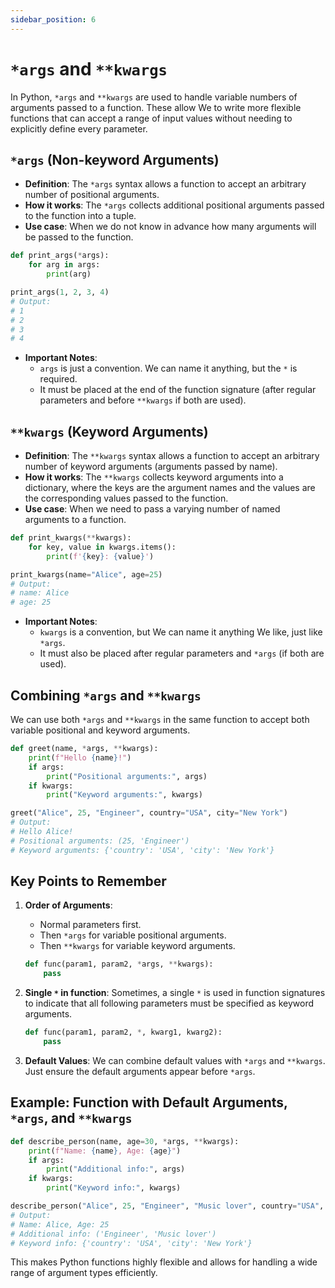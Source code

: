 ```yaml
---
sidebar_position: 6
---
```


# `*args` and `**kwargs`

In Python, `*args` and `**kwargs` are used to handle variable numbers of arguments passed to a function. These allow We to write more flexible functions that can accept a range of input values without needing to explicitly define every parameter.

## `*args` (Non-keyword Arguments)

- **Definition**: The `*args` syntax allows a function to accept an arbitrary number of positional arguments.
- **How it works**: The `*args` collects additional positional arguments passed to the function into a tuple.
- **Use case**: When we do not know in advance how many arguments will be passed to the function.

```python
def print_args(*args):
    for arg in args:
        print(arg)

print_args(1, 2, 3, 4)
# Output:
# 1
# 2
# 3
# 4
```

- **Important Notes**:
  - `args` is just a convention. We can name it anything, but the `*` is required.
  - It must be placed at the end of the function signature (after regular parameters and before `**kwargs` if both are used).

## `**kwargs` (Keyword Arguments)

- **Definition**: The `**kwargs` syntax allows a function to accept an arbitrary number of keyword arguments (arguments passed by name).
- **How it works**: The `**kwargs` collects keyword arguments into a dictionary, where the keys are the argument names and the values are the corresponding values passed to the function.
- **Use case**: When we need to pass a varying number of named arguments to a function.

```python
def print_kwargs(**kwargs):
    for key, value in kwargs.items():
        print(f'{key}: {value}')

print_kwargs(name="Alice", age=25)
# Output:
# name: Alice
# age: 25
```

- **Important Notes**:
  - `kwargs` is a convention, but We can name it anything We like, just like `*args`.
  - It must also be placed after regular parameters and `*args` (if both are used).

## Combining `*args` and `**kwargs`

We can use both `*args` and `**kwargs` in the same function to accept both variable positional and keyword arguments.

```python
def greet(name, *args, **kwargs):
    print(f"Hello {name}!")
    if args:
        print("Positional arguments:", args)
    if kwargs:
        print("Keyword arguments:", kwargs)

greet("Alice", 25, "Engineer", country="USA", city="New York")
# Output:
# Hello Alice!
# Positional arguments: (25, 'Engineer')
# Keyword arguments: {'country': 'USA', 'city': 'New York'}
```

## Key Points to Remember

1.  **Order of Arguments**:

    - Normal parameters first.
    - Then `*args` for variable positional arguments.
    - Then `**kwargs` for variable keyword arguments.

    ```python
    def func(param1, param2, *args, **kwargs):
        pass
    ```

2.  **Single `*` in function**: Sometimes, a single `*` is used in function signatures to indicate that all following parameters must be specified as keyword arguments.

    ```python
    def func(param1, param2, *, kwarg1, kwarg2):
        pass
    ```

3.  **Default Values**: We can combine default values with `*args` and `**kwargs`. Just ensure the default arguments appear before `*args`.

## Example: Function with Default Arguments, `*args`, and `**kwargs`

```python
def describe_person(name, age=30, *args, **kwargs):
    print(f"Name: {name}, Age: {age}")
    if args:
        print("Additional info:", args)
    if kwargs:
        print("Keyword info:", kwargs)

describe_person("Alice", 25, "Engineer", "Music lover", country="USA", city="New York")
# Output:
# Name: Alice, Age: 25
# Additional info: ('Engineer', 'Music lover')
# Keyword info: {'country': 'USA', 'city': 'New York'}
```

This makes Python functions highly flexible and allows for handling a wide range of argument types efficiently.
